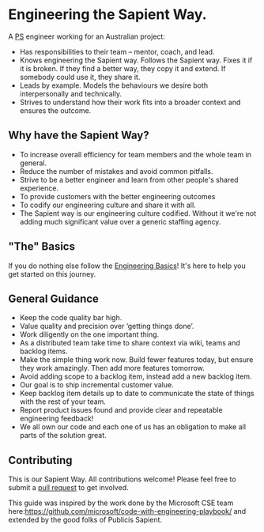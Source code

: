 # Engineering the Sapient Way.

A [PS](who-we-are.md) engineer working for an Australian project:

* Has responsibilities to their team – mentor, coach, and lead.
* Knows engineering the Sapient way. Follows the Sapient way. Fixes it if it is broken. If they find a better way, they copy it and extend. If somebody could use it, they share it.
* Leads by example. Models the behaviours we desire both interpersonally and technically.
* Strives to understand how their work fits into a broader context and ensures the outcome.

## Why have the Sapient Way?

* To increase overall efficiency for team members and the whole team in general.
* Reduce the number of mistakes and avoid common pitfalls.
* Strive to be a better engineer and learn from other people's shared experience.
* To provide customers with the better engineering outcomes
* To codify our engineering culture and share it with all.
* The Sapient way is our engineering culture codified. Without it we're not adding much significant value over a generic staffing agency.


## "The" Basics

If you do nothing else follow the [Engineering Basics](engineering-basics.md)! It's here to help you get started on this journey.

## General Guidance

* Keep the code quality bar high.
* Value quality and precision over ‘getting things done’.
* Work diligently on the one important thing.
* As a distributed team take time to share context via wiki, teams and backlog items.
* Make the simple thing work now. Build fewer features today, but ensure they work amazingly. Then add more features tomorrow.
* Avoid adding scope to a backlog item, instead add a new backlog item.
* Our goal is to ship incremental customer value.
* Keep backlog item details up to date to communicate the state of things with the rest of your team.
* Report product issues found and provide clear and repeatable engineering feedback!
* We all own our code and each one of us has an obligation to make all parts of the solution great.

## Contributing

This is our Sapient Way. All contributions welcome! Please feel free to submit a [pull request]() to get involved.

This guide was inspired by the work done by the Microsoft CSE team here:https://github.com/microsoft/code-with-engineering-playbook/ and extended by the good folks of Publicis Sapient.
